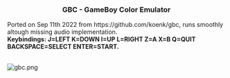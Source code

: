 <h3 align="center">GBC - GameBoy Color Emulator</h3>
Ported on Sep 11th 2022 from https://github.com/koenk/gbc, runs smoothly altough missing audio implementation. <br>
<strong>Keybindings: J=LEFT  K=DOWN  I=UP  L=RIGHT  Z=A  X=B  Q=QUIT  BACKSPACE=SELECT  ENTER=START.</strong><br><br>

![gbc.png](https://i.postimg.cc/RVJVCrtt/gbc.png)
